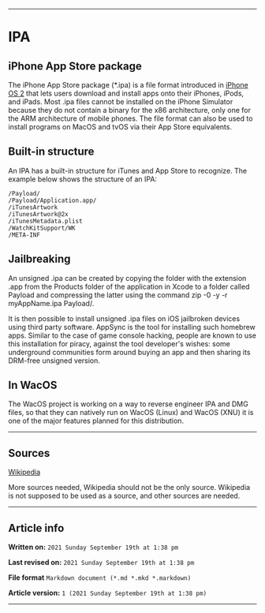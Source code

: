 
***

# IPA

## iPhone App Store package

The iPhone App Store package (*.ipa) is a file format introduced in [iPhone OS 2](https://github.com/seanpm2001/WacOS/wiki/iPhoneOS-2/) that lets users download and install apps onto their iPhones, iPods, and iPads. Most .ipa files cannot be installed on the iPhone Simulator because they do not contain a binary for the x86 architecture, only one for the ARM architecture of mobile phones. The file format can also be used to install programs on MacOS and tvOS via their App Store equivalents.

## Built-in structure

An IPA has a built-in structure for iTunes and App Store to recognize. The example below shows the structure of an IPA:

```ipa
/Payload/
/Payload/Application.app/
/iTunesArtwork
/iTunesArtwork@2x
/iTunesMetadata.plist
/WatchKitSupport/WK
/META-INF
```

## Jailbreaking

An unsigned .ipa can be created by copying the folder with the extension .app from the Products folder of the application in Xcode to a folder called Payload and compressing the latter using the command zip -0 -y -r myAppName.ipa Payload/.

It is then possible to install unsigned .ipa files on iOS jailbroken devices using third party software. AppSync is the tool for installing such homebrew apps. Similar to the case of game console hacking, people are known to use this installation for piracy, against the tool developer's wishes: some underground communities form around buying an app and then sharing its DRM-free unsigned version. 

## In WacOS

The WacOS project is working on a way to reverse engineer IPA and DMG files, so that they can natively run on WacOS (Linux) and WacOS (XNU) it is one of the major features planned for this distribution.

***

## Sources

[Wikipedia](https://en.wikipedia.org/wiki/.ipa)

More sources needed, Wikipedia should not be the only source. Wikipedia is not supposed to be used as a source, and other sources are needed.

***

## Article info

**Written on:** `2021 Sunday September 19th at 1:38 pm`

**Last revised on:** `2021 Sunday September 19th at 1:38 pm`

**File format** `Markdown document (*.md *.mkd *.markdown)`

**Article version:** `1 (2021 Sunday September 19th at 1:38 pm)`

***
